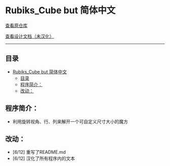 # Rubiks_Cube but 简体中文

[查看原仓库](https://github.com/RingSoul/Rubiks_Cube)

[查看设计文档（未汉化）](Design%20Document)

---

## 目录

- [Rubiks_Cube but 简体中文](#rubiks_cube-but-简体中文)
  - [目录](#目录)
  - [程序简介：](#程序简介)
  - [改动：](#改动)


## 程序简介：

- 利用旋转视角、行、列来解开一个可自定义尺寸大小的魔方

## 改动：

- [6/12] 重写了README.md
- [6/12] 汉化了所有程序内的文本